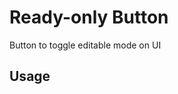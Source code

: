 # Ready-only Button

Button to toggle editable mode on UI

## Usage

<!-- TODO: Describe usage -->

<!-- ignore-after -->
